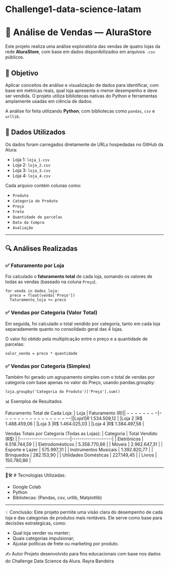 # Challenge1-data-science-latam

# 🛒 Análise de Vendas — AluraStore
Este projeto realiza uma análise exploratória das vendas de quatro lojas da rede **AluraStore**,
com base em dados disponibilizados em arquivos `.csv` públicos.

## 🚀 Objetivo

Aplicar conceitos de análise e visualização de dados para identificar, com base em métricas reais, qual loja apresenta o menor desempenho e deve ser vendida. O projeto utiliza bibliotecas nativas do Python e ferramentas amplamente usadas em ciência de dados.

A análise foi feita utilizando **Python**, com bibliotecas como `pandas`, `csv` e `urllib`.

## 📁 Dados Utilizados

Os dados foram carregados diretamente de URLs hospedadas no GitHub da Alura:

- Loja 1: `loja_1.csv`
- Loja 2: `loja_2.csv`
- Loja 3: `loja_3.csv`
- Loja 4: `loja_4.csv`
  
Cada arquivo contém colunas como:

- `Produto`
- `Categoria do Produto`
- `Preço`
- `Frete`
- `Quantidade de parcelas`
- `Data da Compra`
- `Avaliação`
---
## 🔍 Análises Realizadas

### ✅ Faturamento por Loja

Foi calculado o **faturamento total** de cada loja, somando os valores de todas as vendas (baseado na coluna `Preço`).
````
for venda in dados_loja:
  preco = float(venda['Preço'])
  faturamento_loja += preco
````

### ✅ Vendas por Categoria (Valor Total)
Em seguida, foi calculado o total vendido por categoria, tanto em cada loja separadamente quanto no consolidado geral das 4 lojas.

O valor foi obtido pela multiplicação entre o preço e a quantidade de parcelas:
```
valor_venda = preco * quantidade
```

### ✅ Vendas por Categoria (Simples)
Também foi gerado um agrupamento simples com o total de vendas por categoria com base apenas no valor do Preço, usando pandas.groupby:
```
loja.groupby('Categoria do Produto')['Preço'].sum()
```

📊 Exemplos de Resultados

Faturamento Total de Cada Loja:
|  Loja  | Faturamento (R$) |
|--------|------------------|
|Loja 1  |R$ 1.534.509,12   |
|Loja 2	 |R$ 1.488.459,06   |
|Loja 3	 |R$ 1.464.025,03   |
|Loja 4  |R$ 1.384.497,58   |


Vendas Totais por Categoria (Todas as Lojas):
| Categoria               | Total Vendido (R$) |
|-------------------------|--------------------|
| Eletrônicos             | 6.519.744,59       |
| Eletrodomésticos        | 5.358.770,66       |
| Móveis                  | 2.962.647,31       |
| Esporte e Lazer         | 575.997,31         |
| Instrumentos Musicais   | 1.392.820,77       |
| Brinquedos              | 282.153,90         |
| Utilidades Domésticas   | 227.149,45         |
| Livros                  | 150.780,86         |

---

📌🛠️ # Tecnologias Utilizadas:
- Google Colab
- Python
- Bibliotecas: (Pandas, csv, urllib, Matplotlib)
  
---

💡 Conclusão:
Este projeto permite uma visão clara do desempenho de cada loja e das categorias de produtos mais rentáveis. Ele serve como base para decisões estratégicas, como:

- Qual loja vender ou manter;
- Quais categorias impulsionar;
- Ajustar políticas de frete ou marketing por produto.

✍️ Autor
Projeto desenvolvido para fins educacionais com base nos dados do Challenge Data Science da Alura.
Rayra Bandeira
